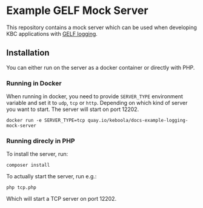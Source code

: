 # Example GELF Mock Server
This repository contains a mock server which can be used when developing KBC applications with [GELF logging](https://developers.keboola.com/common-interface/logging/).

## Installation
You can either run on the server as a docker container or directly with PHP.

### Running in Docker 
When running in docker, you need to provide `SERVER_TYPE` environment variable 
and set it to `udp`, `tcp` or `http`. Depending on which kind of server you want 
to start. The server will start on port 12202.

```
docker run -e SERVER_TYPE=tcp quay.io/keboola/docs-example-logging-mock-server
```

### Running direcly in PHP
To install the server, run:

```
composer install
```

To actually start the server, run e.g.:

```
php tcp.php
```

Which will start a TCP server on port 12202.

